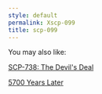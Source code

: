 ```yaml
---
style: default
permalink: Xscp-099
title: scp-099
---
```

You may also like:

[SCP-738: The Devil's Deal](http://scp-wiki.net/scp-738)

[5700 Years Later](http://scp-wiki.net/5700-years-later)
